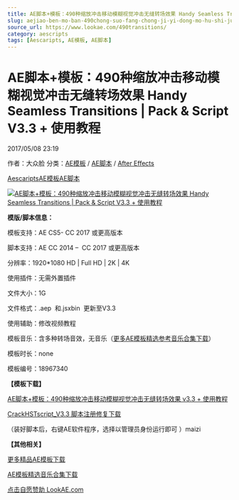 ```yaml
---
title: AE脚本+模板：490种缩放冲击移动模糊视觉冲击无缝转场效果 Handy Seamless Transitions | Pack & Script V3.3 + 使用教程
slug: aejiao-ben-mo-ban-490chong-suo-fang-chong-ji-yi-dong-mo-hu-shi-jue-chong-ji-wu-feng-zhuan-chang-xiao-guo-handy-seamless-transitions-pack-script-v3-3-shi-yong-jiao-cheng
source_url: https://www.lookae.com/490transitions/
category: aescripts
tags: [Aescaripts, AE模板, AE脚本]
---
```

# AE脚本+模板：490种缩放冲击移动模糊视觉冲击无缝转场效果 Handy Seamless Transitions | Pack & Script V3.3 + 使用教程

2017/05/08 23:19

作者：大众脸
分类：[AE模板](https://www.lookae.com/after-effects/other-after-effects/) / [AE脚本](https://www.lookae.com/after-effects/aescripts/) / [After Effects](https://www.lookae.com/after-effects/)

[Aescaripts](https://www.lookae.com/tag/aescaripts/)[AE模板](https://www.lookae.com/tag/ae%e6%a8%a1%e6%9d%bf/)[AE脚本](https://www.lookae.com/tag/ae%e8%84%9a%e6%9c%ac/)

[![AE脚本+模板：490种缩放冲击移动模糊视觉冲击无缝转场效果 Handy Seamless Transitions | Pack & Script V3.3 + 使用教程](https://www.lookae.com/wp-content/uploads/2017/05/490Transitions.jpg "AE脚本+模板：490种缩放冲击移动模糊视觉冲击无缝转场效果 Handy Seamless Transitions | Pack & Script V3.3 + 使用教程-LookAE.com")](https://www.lookae.com/wp-content/uploads/2017/05/490Transitions.jpg)

**模版/脚本信息：**

模板支持：AE CS5- CC 2017 或更高版本

脚本支持：AE CC 2014 –  CC 2017 或更高版本

分辨率：1920\*1080 HD | Full HD | 2K | 4K

使用插件：无需外置插件

文件大小：1G

文件格式：.aep  和.jsxbin  更新至V3.3

使用辅助：修改视频教程

模板音乐：含多种转场音效，无音乐（[更多AE模板精选参考音乐合集下载](https://item.taobao.com/item.htm?spm=a1z10.1.w4004-2793089344.4.MUvxbV&id=37289930486)）

模板时长：none

模板编号：18967340

**【模板下载】**

[AE脚本+模板：490种缩放冲击移动模糊视觉冲击无缝转场效果 v3.3 + 使用教程](https://lookae.ctfile.com/fs/680462-202215773)

[CrackHSTscript\_V3.3 脚本注册修复下载](https://lookae.ctfile.com/fs/680462-202477310)

（装好脚本后，右键AE软件程序，选择以管理员身份运行即可 ）maizi

**【其他相关】**

[更多精品AE模板下载](https://www.lookae.com/after-effects/other-after-effects/)

[AE模板精选音乐合集下载](https://item.taobao.com/item.htm?spm=a1z10.1.w4004-2793089344.4.MUvxbV&id=37289930486)

[点击自愿赞助 LookAE.com](https://www.lookae.com/sponsor/)
